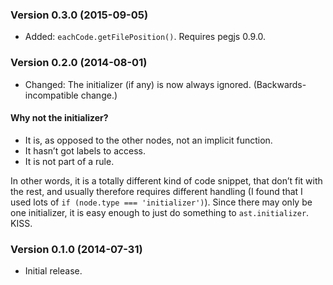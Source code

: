 ### Version 0.3.0 (2015-09-05) ###

- Added: `eachCode.getFilePosition()`. Requires pegjs 0.9.0.

### Version 0.2.0 (2014-08-01) ###

- Changed: The initializer (if any) is now always ignored.
  (Backwards-incompatible change.)

#### Why not the initializer? ####

- It is, as opposed to the other nodes, not an implicit function.
- It hasn’t got labels to access.
- It is not part of a rule.

In other words, it is a totally different kind of code snippet, that don’t fit
with the rest, and usually therefore requires different handling (I found that
I used lots of `if (node.type === 'initializer')`). Since there may only be one
initializer, it is easy enough to just do something to `ast.initializer`. KISS.


### Version 0.1.0 (2014-07-31) ###

- Initial release.
